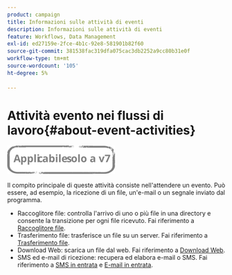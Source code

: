 ```yaml
---
product: campaign
title: Informazioni sulle attività di eventi
description: Informazioni sulle attività di eventi
feature: Workflows, Data Management
exl-id: ed27159e-2fce-4b1c-92e8-581901b82f60
source-git-commit: 381538fac319dfa075cac3db2252a9cc80b31e0f
workflow-type: tm+mt
source-wordcount: '105'
ht-degree: 5%

---
```


# Attività evento nei flussi di lavoro{#about-event-activities}

![](../../assets/v7-only.svg)

Il compito principale di queste attività consiste nell&#39;attendere un evento. Può essere, ad esempio, la ricezione di un file, un&#39;e-mail o un segnale inviato dal programma.

* Raccoglitore file: controlla l&#39;arrivo di uno o più file in una directory e consente la transizione per ogni file ricevuto. Fai riferimento a [Raccoglitore file](file-collector.md).
* Trasferimento file: trasferisce un file su un server. Fai riferimento a [Trasferimento file](file-transfer.md).
* Download Web: scarica un file dal web. Fai riferimento a [Download Web](web-download.md).
* SMS ed e-mail di ricezione: recupera ed elabora e-mail o SMS. Fai riferimento a [SMS in entrata](inbound-sms.md) e [E-mail in entrata](inbound-emails.md).
